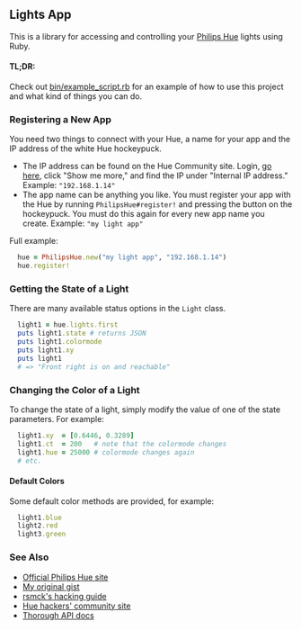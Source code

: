 ## Lights App

This is a library for accessing and controlling your [Philips Hue](http://www.meethue.com/) lights using Ruby.

#### TL;DR:

Check out [bin/example_script.rb](https://github.com/dmerrick/lights_app/blob/master/bin/example_script.rb) for an example of how to use this project and what kind of things you can do.


### Registering a New App

You need two things to connect with your Hue, a name for your app and the IP address of the white Hue hockeypuck.

* The IP address can be found on the Hue Community site. Login, [go here](https://www.meethue.com/en-US/user/preferencessmartbridge), click "Show me more," and find the IP under "Internal IP address." Example: `"192.168.1.14"`
* The app name can be anything you like. You must register your app with the Hue by running `PhilipsHue#register!` and pressing the button on the hockeypuck. You must do this again for every new app name you create. Example: `"my light app"`

Full example:
```ruby
  hue = PhilipsHue.new("my light app", "192.168.1.14")
  hue.register!
```

### Getting the State of a Light

There are many available status options in the `Light` class.

```ruby
  light1 = hue.lights.first
  puts light1.state # returns JSON
  puts light1.colormode
  puts light1.xy
  puts light1
  # => "Front right is on and reachable"
```


### Changing the Color of a Light

To change the state of a light, simply modify the value of one of the state parameters. For example:

```ruby
  light1.xy  = [0.6446, 0.3289]
  light1.ct  = 200   # note that the colormode changes
  light1.hue = 25000 # colormode changes again
  # etc.
```

#### Default Colors

Some default color methods are provided, for example:

```ruby
  light1.blue
  light2.red
  light3.green
```


### See Also
* [Official Philips Hue site](https://www.meethue.com/en-US)
* [My original gist](https://gist.github.com/dmerrick/5000839)
* [rsmck's hacking guide](http://rsmck.co.uk/hue)
* [Hue hackers' community site](http://www.everyhue.com/)
* [Thorough API docs](http://blog.ef.net/2012/11/02/philips-hue-api.html)
